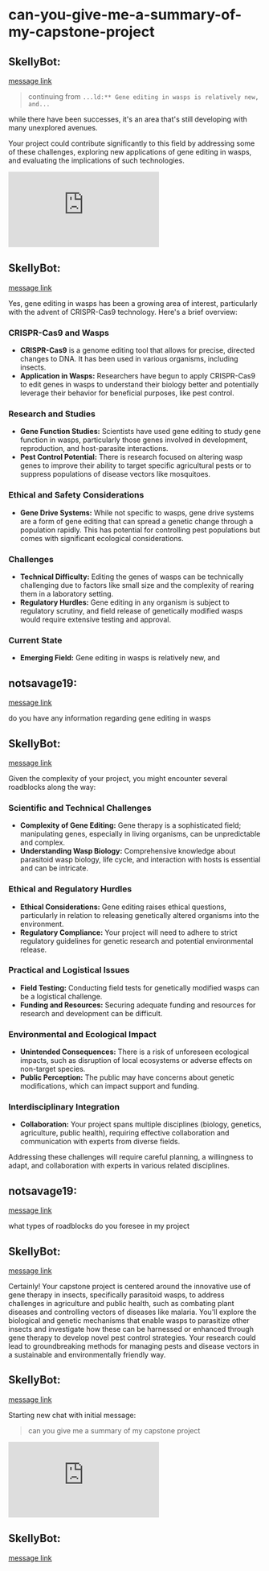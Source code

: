 # can-you-give-me-a-summary-of-my-capstone-project

## **SkellyBot**:

 [message link](https://discord.com/channels/1194766712680222800/1212934442671415327/1212935337702203403) 

 > continuing from `...ld:** Gene editing in wasps is relatively new, and...`

 while there have been successes, it's an area that's still developing with many unexplored avenues.

Your project could contribute significantly to this field by addressing some of these challenges, exploring new applications of gene editing in wasps, and evaluating the implications of such technologies.

![full_response_to_discordMessageId_1212935233603895356.md](https://cdn.discordapp.com/attachments/1212934442671415327/1212935349278605382/full_response_to_discordMessageId_1212935233603895356.md?ex=660f5492&is=65fcdf92&hm=d3d6f4dca45de04329ae36fafee0e956adaf3d1825a3ad74dea0de8f75d5d5a1&)

## **SkellyBot**:

 [message link](https://discord.com/channels/1194766712680222800/1212934442671415327/1212935235579150346) 

 Yes, gene editing in wasps has been a growing area of interest, particularly with the advent of CRISPR-Cas9 technology. Here's a brief overview:

### CRISPR-Cas9 and Wasps
- **CRISPR-Cas9** is a genome editing tool that allows for precise, directed changes to DNA. It has been used in various organisms, including insects.
- **Application in Wasps:** Researchers have begun to apply CRISPR-Cas9 to edit genes in wasps to understand their biology better and potentially leverage their behavior for beneficial purposes, like pest control.

### Research and Studies
- **Gene Function Studies:** Scientists have used gene editing to study gene function in wasps, particularly those genes involved in development, reproduction, and host-parasite interactions.
- **Pest Control Potential:** There is research focused on altering wasp genes to improve their ability to target specific agricultural pests or to suppress populations of disease vectors like mosquitoes.

### Ethical and Safety Considerations
- **Gene Drive Systems:** While not specific to wasps, gene drive systems are a form of gene editing that can spread a genetic change through a population rapidly. This has potential for controlling pest populations but comes with significant ecological considerations.

### Challenges
- **Technical Difficulty:** Editing the genes of wasps can be technically challenging due to factors like small size and the complexity of rearing them in a laboratory setting.
- **Regulatory Hurdles:** Gene editing in any organism is subject to regulatory scrutiny, and field release of genetically modified wasps would require extensive testing and approval.

### Current State
- **Emerging Field:** Gene editing in wasps is relatively new, and

## **notsavage19**:

 [message link](https://discord.com/channels/1194766712680222800/1212934442671415327/1212935233603895356) 

 do you have any information regarding gene editing in wasps

## **SkellyBot**:

 [message link](https://discord.com/channels/1194766712680222800/1212934442671415327/1212934998672281670) 

 Given the complexity of your project, you might encounter several roadblocks along the way:

### Scientific and Technical Challenges
- **Complexity of Gene Editing:** Gene therapy is a sophisticated field; manipulating genes, especially in living organisms, can be unpredictable and complex.
- **Understanding Wasp Biology:** Comprehensive knowledge about parasitoid wasp biology, life cycle, and interaction with hosts is essential and can be intricate.

### Ethical and Regulatory Hurdles
- **Ethical Considerations:** Gene editing raises ethical questions, particularly in relation to releasing genetically altered organisms into the environment.
- **Regulatory Compliance:** Your project will need to adhere to strict regulatory guidelines for genetic research and potential environmental release.

### Practical and Logistical Issues
- **Field Testing:** Conducting field tests for genetically modified wasps can be a logistical challenge.
- **Funding and Resources:** Securing adequate funding and resources for research and development can be difficult.

### Environmental and Ecological Impact
- **Unintended Consequences:** There is a risk of unforeseen ecological impacts, such as disruption of local ecosystems or adverse effects on non-target species.
- **Public Perception:** The public may have concerns about genetic modifications, which can impact support and funding.

### Interdisciplinary Integration
- **Collaboration:** Your project spans multiple disciplines (biology, genetics, agriculture, public health), requiring effective collaboration and communication with experts from diverse fields.

Addressing these challenges will require careful planning, a willingness to adapt, and collaboration with experts in various related disciplines.

## **notsavage19**:

 [message link](https://discord.com/channels/1194766712680222800/1212934442671415327/1212934996109697084) 

 what types of roadblocks do you foresee in my project

## **SkellyBot**:

 [message link](https://discord.com/channels/1194766712680222800/1212934442671415327/1212934452787937323) 

 Certainly! Your capstone project is centered around the innovative use of gene therapy in insects, specifically parasitoid wasps, to address challenges in agriculture and public health, such as combating plant diseases and controlling vectors of diseases like malaria. You'll explore the biological and genetic mechanisms that enable wasps to parasitize other insects and investigate how these can be harnessed or enhanced through gene therapy to develop novel pest control strategies. Your research could lead to groundbreaking methods for managing pests and disease vectors in a sustainable and environmentally friendly way.

## **SkellyBot**:

 [message link](https://discord.com/channels/1194766712680222800/1212934442671415327/1212934446584569856) 

 Starting new chat with initial message:

> can you give me a summary of my capstone project

![chat-1212934442671415327.json](https://cdn.discordapp.com/attachments/1212934442671415327/1212935351799390269/chat-1212934442671415327.json?ex=660f5493&is=65fcdf93&hm=f8b3f0bded61bb66e1f76c56fedd740438f4a1a6ac7e67739761e53f39847a3a&)

## **SkellyBot**:

 [message link](https://discord.com/channels/1194766712680222800/1212934442671415327/1212934444294475776) 

 

